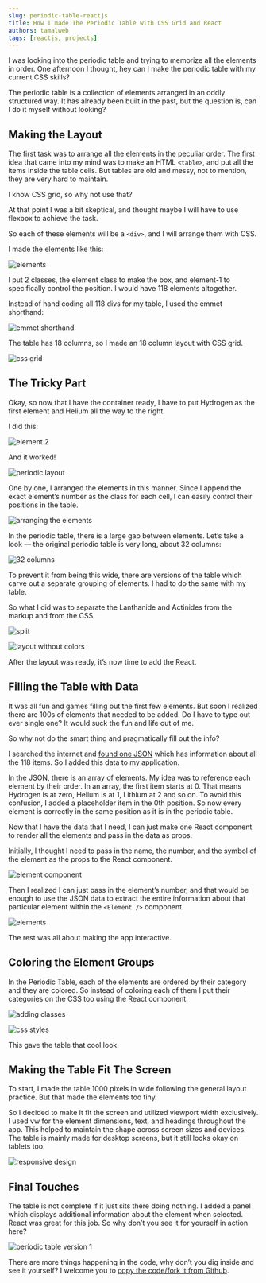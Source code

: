 ```yaml
---
slug: periodic-table-reactjs
title: How I made The Periodic Table with CSS Grid and React
authors: tamalweb
tags: [reactjs, projects]
---
```


I was looking into the periodic table and trying to memorize all the elements in order. One afternoon I thought, hey can I make the periodic table with my current CSS skills?

The periodic table is a collection of elements arranged in an oddly structured way. It has already been built in the past, but the question is, can I do it myself without looking?

<!-- truncate -->

## Making the Layout

The first task was to arrange all the elements in the peculiar order. The first idea that came into my mind was to make an HTML `<table>`, and put all the items inside the table cells. But tables are old and messy, not to mention, they are very hard to maintain.

I know CSS grid, so why not use that?

At that point I was a bit skeptical, and thought maybe I will have to use flexbox to achieve the task.

So each of these elements will be a `<div>`, and I will arrange them with CSS.

I made the elements like this:

![elements](./images/1.png)

I put 2 classes, the element class to make the box, and element-1 to specifically control the position. I would have 118 elements altogether.

Instead of hand coding all 118 divs for my table, I used the emmet shorthand:

![emmet shorthand](./images/2.gif)

The table has 18 columns, so I made an 18 column layout with CSS grid.

![css grid](./images/3.png)

## The Tricky Part

Okay, so now that I have the container ready, I have to put Hydrogen as the first element and Helium all the way to the right.

I did this:

![element 2](./images/4.png)

And it worked!

![periodic layout](./images/5.png)

One by one, I arranged the elements in this manner. Since I append the exact element’s number as the class for each cell, I can easily control their positions in the table.

![arranging the elements](./images/6.png)

In the periodic table, there is a large gap between elements. Let’s take a look — the original periodic table is very long, about 32 columns:

![32 columns](./images/7.png)

To prevent it from being this wide, there are versions of the table which carve out a separate grouping of elements. I had to do the same with my table.

So what I did was to separate the Lanthanide and Actinides from the markup and from the CSS.

![split](./images/8.png)

![layout without colors](./images/9.png)

After the layout was ready, it’s now time to add the React.

## Filling the Table with Data

It was all fun and games filling out the first few elements. But soon I realized there are 100s of elements that needed to be added. Do I have to type out ever single one? It would suck the fun and life out of me.

So why not do the smart thing and pragmatically fill out the info?

I searched the internet and [found one JSON](https://github.com/Bowserinator/Periodic-Table-JSON) which has information about all the 118 items. So I added this data to my application.

In the JSON, there is an array of elements. My idea was to reference each element by their order. In an array, the first item starts at 0. That means Hydrogen is at zero, Helium is at 1, Lithium at 2 and so on. To avoid this confusion, I added a placeholder item in the 0th position. So now every element is correctly in the same position as it is in the periodic table.

Now that I have the data that I need, I can just make one React component to render all the elements and pass in the data as props.

Initially, I thought I need to pass in the name, the number, and the symbol of the element as the props to the React component.

![element component](./images/10.png)

Then I realized I can just pass in the element’s number, and that would be enough to use the JSON data to extract the entire information about that particular element within the `<Element />` component.

![elements](./images/11.png)

The rest was all about making the app interactive.

## Coloring the Element Groups

In the Periodic Table, each of the elements are ordered by their category and they are colored. So instead of coloring each of them I put their categories on the CSS too using the React component.

![adding classes](./images/12.png)

![css styles](./images/13.png)

This gave the table that cool look.

## Making the Table Fit The Screen

To start, I made the table 1000 pixels in wide following the general layout practice. But that made the elements too tiny.

So I decided to make it fit the screen and utilized viewport width exclusively. I used vw for the element dimensions, text, and headings throughout the app. This helped to maintain the shape across screen sizes and devices. The table is mainly made for desktop screens, but it still looks okay on tablets too.

![responsive design](./images/14.gif)

## Final Touches

The table is not complete if it just sits there doing nothing. I added a panel which displays additional information about the element when selected. React was great for this job. So why don’t you see it for yourself in action here?

![periodic table version 1](./images/15.jpg)

There are more things happening in the code, why don’t you dig inside and see it yourself? I welcome you to [copy the code/fork it from Github](https://github.com/tamalweb/periodic-table).
